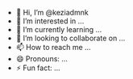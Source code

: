 - 👋 Hi, I’m @keziadmnk
- 👀 I’m interested in ...
- 🌱 I’m currently learning ...
- 💞️ I’m looking to collaborate on ...
- 📫 How to reach me ...
- 😄 Pronouns: ...
- ⚡ Fun fact: ...

<!---
keziadmnk/keziadmnk is a ✨ special ✨ repository because its `README.md` (this file) appears on your GitHub profile.
You can click the Preview link to take a look at your changes.
--->
